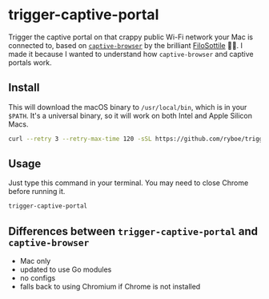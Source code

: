 # trigger-captive-portal

Trigger the captive portal on that crappy public Wi-Fi network your Mac is
connected to, based on [`captive-browser`](https://github.com/FiloSottile/captive-browser)
by the brilliant [FiloSottile](https://words.filippo.io/captive-browser/) 🙇‍♂️. I
made it because I wanted to understand how `captive-browser` and captive portals
work.

## Install

This will download the macOS binary to `/usr/local/bin`, which is in your
`$PATH`. It's a universal binary, so it will work on both Intel and Apple
Silicon Macs.

```zsh
curl --retry 3 --retry-max-time 120 -sSL https://github.com/ryboe/trigger-captive-portal/releases/latest/download/trigger-captive-portal.tar.gz | sudo tar -xzf - -C /usr/local/bin trigger-captive-portal
```

## Usage

Just type this command in your terminal. You may need to close Chrome before
running it.

```zsh
trigger-captive-portal
```

## Differences between `trigger-captive-portal` and `captive-browser`

* Mac only
* updated to use Go modules
* no configs
* falls back to using Chromium if Chrome is not installed
